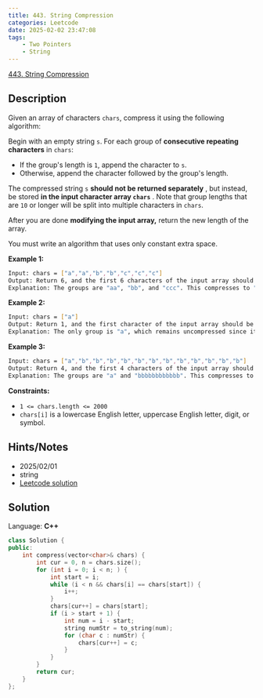 ```yaml
---
title: 443. String Compression
categories: Leetcode
date: 2025-02-02 23:47:08
tags:
    - Two Pointers
    - String
---
```


[443. String Compression](https://leetcode.com/problems/string-compression/description/?envType=company&envId=facebook&favoriteSlug=facebook-three-months)

## Description

Given an array of characters `chars`, compress it using the following algorithm:

Begin with an empty string `s`. For each group of **consecutive repeating characters**  in `chars`:

- If the group's length is `1`, append the character to `s`.
- Otherwise, append the character followed by the group's length.

The compressed string `s` **should not be returned separately** , but instead, be stored **in the input character array `chars`** . Note that group lengths that are `10` or longer will be split into multiple characters in `chars`.

After you are done **modifying the input array,**  return the new length of the array.

You must write an algorithm that uses only constant extra space.

**Example 1:**

```bash
Input: chars = ["a","a","b","b","c","c","c"]
Output: Return 6, and the first 6 characters of the input array should be: ["a","2","b","2","c","3"]
Explanation: The groups are "aa", "bb", and "ccc". This compresses to "a2b2c3".
```

**Example 2:**

```bash
Input: chars = ["a"]
Output: Return 1, and the first character of the input array should be: ["a"]
Explanation: The only group is "a", which remains uncompressed since it's a single character.
```

**Example 3:**

```bash
Input: chars = ["a","b","b","b","b","b","b","b","b","b","b","b","b"]
Output: Return 4, and the first 4 characters of the input array should be: ["a","b","1","2"].
Explanation: The groups are "a" and "bbbbbbbbbbbb". This compresses to "ab12".
```

**Constraints:**

- `1 <= chars.length <= 2000`
- `chars[i]` is a lowercase English letter, uppercase English letter, digit, or symbol.

## Hints/Notes

- 2025/02/01
- string
- [Leetcode solution](https://leetcode.com/problems/string-compression/?envType=company&envId=facebook&favoriteSlug=facebook-three-months)

## Solution

Language: **C++**

```C++
class Solution {
public:
    int compress(vector<char>& chars) {
        int cur = 0, n = chars.size();
        for (int i = 0; i < n; ) {
            int start = i;
            while (i < n && chars[i] == chars[start]) {
                i++;
            }
            chars[cur++] = chars[start];
            if (i > start + 1) {
                int num = i - start;
                string numStr = to_string(num);
                for (char c : numStr) {
                    chars[cur++] = c;
                }
            }
        }
        return cur;
    }
};
```
